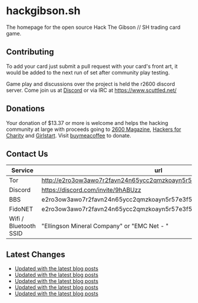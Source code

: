 # hackgibson.sh
The homepage for the open source Hack The Gibson // SH trading card game.


## Contributing

To add your card just submit a pull request with your card's front art, it would be added to the next run of set after community play testing.

Game play and discussions over the project is held the r2600 discord server. Come join us at [Discord](https://discord.com/invite/9hABUzz) or via IRC at https://www.scuttled.net/


## Donations

Your donation of $13.37 or more is welcome and helps the hacking community at large with proceeds going to [2600 Magazine](https://2600.com/), [Hackers for Charity](https://hackersforcharity.org) and [Girlstart](https://girlstart.org).  Visit [buymeacoffee](https://www.buymeacoffee.com/hackgibson.sh) to donate.


## Contact Us

Service | url
-|-
Tor | http://e2ro3ow3awo7r2favn24n65ycc2qmzkoayn5r57e3f56nvjwdcgg32ad.onion
Discord | https://discord.com/invite/9hABUzz
BBS | e2ro3ow3awo7r2favn24n65ycc2qmzkoayn5r57e3f56nvjwdcgg32ad.onion:23
FidoNET | e2ro3ow3awo7r2favn24n65ycc2qmzkoayn5r57e3f56nvjwdcgg32ad.onion:24554
Wifi / Bluetooth SSID | "Ellingson Mineral Company" or "EMC Net - <fidonet address>"

## Latest Changes
<!-- BLOG-POST-LIST:START -->
- [Updated with the latest blog posts](https://github.com/DFW2600/hackgibson.sh/commit/f8c79b80fc5447077bee3db6375c8f977838cfe5)
- [Updated with the latest blog posts](https://github.com/DFW2600/hackgibson.sh/commit/44a7b66d5ee12fb3cfb59d9f681cffbfc7e6d8db)
- [Updated with the latest blog posts](https://github.com/DFW2600/hackgibson.sh/commit/e7f558dbb7b871400a5a39326811465b5e70ed1d)
- [Updated with the latest blog posts](https://github.com/DFW2600/hackgibson.sh/commit/a89c89f28d6e722153cddabec013c00bdee9a305)
- [Updated with the latest blog posts](https://github.com/DFW2600/hackgibson.sh/commit/eaf601b872f06325a83ff6da1ff1cd4802de2e8f)
<!-- BLOG-POST-LIST:END -->
